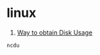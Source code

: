 # linux

1. [Way to obtain Disk Usage](https://heitorlessa.com/ncdu-different-way-to-obtain-disk-usage-in-linux-a0ac2f9270c9)
```
ncdu
```
